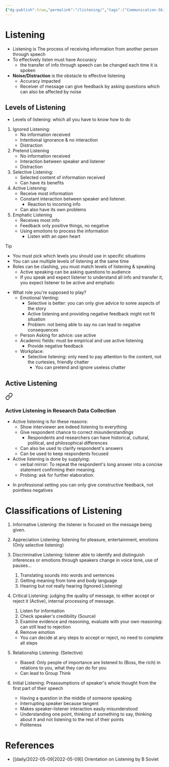 ```yaml
---
{"dg-publish":true,"permalink":"/listening/","tags":["Communication-Skills"]}
---
```


# Listening

- Listening is The process of receiving information from another person through speech
- To effectively listen must have Accuracy
	- the transfer of info through speech can be changed each time it is spoken
- **Noise/Distraction** is the obstacle to effective listening
	- Accuracy impacted
	- Receiver of message can give feedback by asking questions which can also be affected by noise

##  Levels of Listening

- Levels of listening: which all you have to know how to do
1. Ignored Listening: 
	- No information received	
	- Intentional ignorance & no interaction
	- Distraction
2. Pretend Listening
	- No information received
	- Interaction between speaker and listener
	- Distraction
3. Selective Listening:
	- Selected content of information received
	- Can have its benefits
4. Active Listening: 
	- Receive most information
	- Constant interaction between speaker and listener. 
		- Reaction to incoming info
	- Can also have its own problems
5. Emphatic Listening
	- Receives most info
	- Feedback only positive things, no negative
	- Using emotions to process the information
		- Listen with an open heart

>[!tip]
>- You must pick which levels you should use in specific situations
>- You can use multiple levels of listening at the same time
>- Roles can be clashing, you must match levels of listening & speaking
>	- Active speaking can be asking questions to audience
>	- If you speak and expect listener to understand all info and transfer it, you expect listener to be active and emphatic

- What role you're supposed to play?
	- Emotional Venting: 
		- Selective is better: you can only give advice to some aspects of the story
		- Active listening and providing negative feedback might not fit situation
		- Problem: not being able to say no can lead to negative consequences
	- Person Asking for advice: use active
	- Academic fields: must be empirical and use active listening
		- Provide negative feedback
	- Workplace:
		- Selective listening: only need to pay attention to the content, not the curtesies, friendly chatter
			- You can pretend and ignore useless chatter

## Active Listening

<div class="transclusion internal-embed is-loaded"><a class="markdown-embed-link" href="/chapter-9-person-to-person-information-exchange/#active-listening-in-research-data-collection" aria-label="Open link"><svg xmlns="http://www.w3.org/2000/svg" width="24" height="24" viewBox="0 0 24 24" fill="none" stroke="currentColor" stroke-width="2" stroke-linecap="round" stroke-linejoin="round" class="svg-icon lucide-link"><path d="M10 13a5 5 0 0 0 7.54.54l3-3a5 5 0 0 0-7.07-7.07l-1.72 1.71"></path><path d="M14 11a5 5 0 0 0-7.54-.54l-3 3a5 5 0 0 0 7.07 7.07l1.71-1.71"></path></svg></a><div class="markdown-embed">



### Active Listening in Research Data Collection
- Active listening is for these reasons:
	- Show interviewer are indeed listening to everything
	- Give respondent chance to correct misunderstandings
	    - Respondents and researchers can have historical, cultural, political, and philosophical differences
	- Can also be used to clarify respondent's answers
	- Can be used to keep respondents focused
- Active listening is done by supplying:
	- verbal mirror: To repeat the respondent's long answer into a concise statement confirming their meaning.
	- Probing: ask for further elaboration.

</div></div>


- In professional setting you can only give constructive feedback, not pointless negatives
# Classifications of Listening
1. Informative Listening: the listener is focused on the message being given.
1. Appreciation Listening: listening for pleasure, entertainment, emotions (Only selective listening)
1. Discriminative Listening: listener able to identify and distinguish inferences or emotions through speakers change in voice tone, use of pauses...
	1. Translating sounds into words and sentences
	1. Getting meaning from tone and body language
	1. Hearing but not really hearing (Ignored Listening)
1. Critical Listening: judging the quality of message, to either accept or reject it (Active), internal processing of message. 
	1. Listen for information
	1. Check speaker's credibility (Source)
	1. Examine evidence and reasoning, evaluate with your own reasoning: can still lead to rejection
	1. Remove emotion
	- You can decide at any steps to accept or reject, no need to complete all steps
1. Relationship Listening: (Selective) 
	- Biased: Only people of importance are listened to (Boss, the rich) in relations to you, what they can do for you
	- Can lead to Group Think
	
1. Initial Listening: Preassumptions of speaker's whole thought from the first part of their speech 
	- Having a question in the middle of someone speaking
	- Interrupting speaker because tangent
	- Makes speaker-listener interaction easily misunderstood
	- Understanding one point, thinking of something to say, thinking about it and not listening to the rest of their points
	- Politeness




# References
- [[daily/2022-05-09\|2022-05-09]] Orientation on Listening by B Soviet
